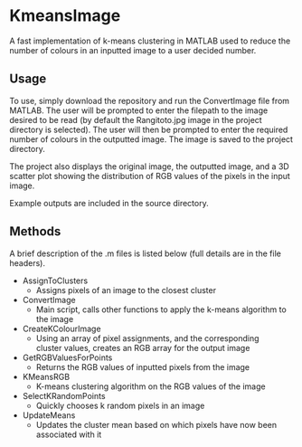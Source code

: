 # KmeansImage
A fast implementation of k-means clustering in MATLAB used to reduce the number of colours in an inputted image to a user decided number.

## Usage
To use, simply download the repository and run the ConvertImage file from MATLAB. The user will be prompted to enter the filepath to the image desired to be read (by default the Rangitoto.jpg image in the project directory is selected). The user will then be prompted to enter the required number of colours in the outputted image. The image is saved to the project directory.

The project also displays the original image, the outputted image, and a 3D scatter plot showing the distribution of RGB values of the pixels in the input image. 

Example outputs are included in the source directory.

## Methods
A brief description of the .m files is listed below (full details are in the file headers).
* AssignToClusters
	* Assigns pixels of an image to the closest cluster
* ConvertImage
	* Main script, calls other functions to apply the k-means algorithm
	  to the image
* CreateKColourImage
	* Using an array of pixel assignments, and the corresponding     
        cluster values, creates an RGB array for the output image
* GetRGBValuesForPoints
	* Returns the RGB values of inputted pixels from the image
* KMeansRGB
	* K-means clustering algorithm on the RGB values of the image
* SelectKRandomPoints
	* Quickly chooses k random pixels in an image
* UpdateMeans
	* Updates the cluster mean based on which pixels have now been 	  associated with it 


